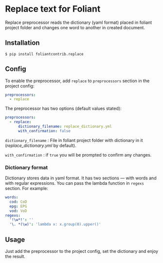# Replace text for Foliant

Replace preprocessor reads the dictionary (yaml format) placed in foliant project folder and changes one word to another in created document.


## Installation

```shell
$ pip install foliantcontrib.replace
```


## Config

To enable the preprocessor, add `replace` to `preprocessors` section in the project config:

```yaml
preprocessors:
  - replace
```

The preprocessor has two options (default values stated):

```yaml
preprocessors:
  - replace:
      dictionary_filename: replace_dictionary.yml
      with_confirmation: false

```

`dictionary_filename`
:   File in foliant project folder with dictionary in it (*replace_dictionary.yml* by default).

`with_confirmation`
:   if `true` you will be prompted to confirm any changes.

### Dictionary format

Dictionary stores data in yaml format. It has two sections — with words and with regular expressions. You can pass the lambda function in `regexs` section. For example:

```yaml
words:
  cod: CoD
  epg: EPG
  vod: VoD
regexs:
  '!\w*!': ''
  '\. *(\w)': 'lambda x: x.group(0).upper()'
```


## Usage

Just add the preprocessor to the project config, set the dictionary and enjoy the result.
